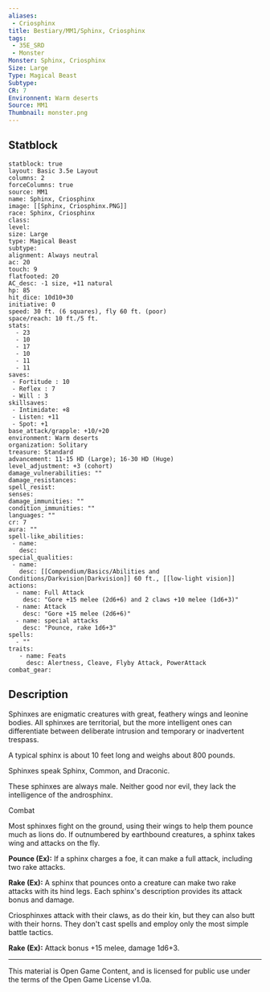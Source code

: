 ```yaml
---
aliases:
 - Criosphinx
title: Bestiary/MM1/Sphinx, Criosphinx
tags: 
 - 35E_SRD
 - Monster
Monster: Sphinx, Criosphinx
Size: Large
Type: Magical Beast
Subtype: 
CR: 7
Environnent: Warm deserts
Source: MM1
Thumbnail: monster.png
---
```


## Statblock

```statblock
statblock: true
layout: Basic 3.5e Layout
columns: 2
forceColumns: true
source: MM1 
name: Sphinx, Criosphinx
image: [[Sphinx, Criosphinx.PNG]]
race: Sphinx, Criosphinx
class: 
level: 
size: Large
type: Magical Beast
subtype: 
alignment: Always neutral
ac: 20
touch: 9
flatfooted: 20
AC_desc: -1 size, +11 natural
hp: 85
hit_dice: 10d10+30
initiative: 0
speed: 30 ft. (6 squares), fly 60 ft. (poor)
space/reach: 10 ft./5 ft.
stats:
  - 23
  - 10
  - 17
  - 10
  - 11
  - 11
saves:
 - Fortitude : 10
 - Reflex : 7
 - Will : 3
skillsaves:
 - Intimidate: +8
 - Listen: +11
 - Spot: +1
base_attack/grapple: +10/+20
environment: Warm deserts
organization: Solitary
treasure: Standard
advancement: 11-15 HD (Large); 16-30 HD (Huge)
level_adjustment: +3 (cohort)
damage_vulnerabilities: ""
damage_resistances: 
spell_resist: 
senses: 
damage_immunities: ""
condition_immunities: ""
languages: ""
cr: 7
aura: ""
spell-like_abilities:
 - name: 
   desc: 
special_qualities:
 - name:
   desc: [[Compendium/Basics/Abilities and Conditions/Darkvision|Darkvision]] 60 ft., [[low-light vision]]
actions:
  - name: Full Attack
    desc: "Gore +15 melee (2d6+6) and 2 claws +10 melee (1d6+3)"
  - name: Attack
    desc: "Gore +15 melee (2d6+6)"
  - name: special attacks
    desc: "Pounce, rake 1d6+3"
spells:
  - ""
traits:
   - name: Feats
     desc: Alertness, Cleave, Flyby Attack, PowerAttack
combat_gear:  
```

## Description



Sphinxes are enigmatic creatures with great, feathery wings and leonine bodies. All sphinxes are territorial, but the more intelligent ones can differentiate between deliberate intrusion and temporary or inadvertent trespass.

A typical sphinx is about 10 feet long and weighs about 800 pounds.

Sphinxes speak Sphinx, Common, and Draconic.

These sphinxes are always male. Neither good nor evil, they lack the intelligence of the androsphinx.

Combat

Most sphinxes fight on the ground, using their wings to help them pounce much as lions do. If outnumbered by earthbound creatures, a sphinx takes wing and attacks on the fly.


**Pounce (Ex):** If a sphinx charges a foe, it can make a full attack, including two rake attacks.


**Rake (Ex):** A sphinx that pounces onto a creature can make two rake attacks with its hind legs. Each sphinx's description provides its attack bonus and damage.

Criosphinxes attack with their claws, as do their kin, but they can also butt with their horns. They don't cast spells and employ only the most simple battle tactics.


**Rake (Ex):** Attack bonus +15 melee, damage 1d6+3.

---

This material is Open Game Content, and is licensed for public use under the terms of the Open Game License v1.0a.
